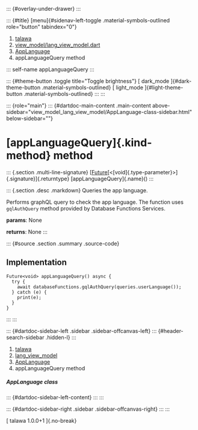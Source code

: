 ::: {#overlay-under-drawer}
:::

::: {#title}
[menu]{#sidenav-left-toggle .material-symbols-outlined role="button"
tabindex="0"}

1.  [talawa](../../index.html)
2.  [view_model/lang_view_model.dart](../../view_model_lang_view_model/)
3.  [AppLanguage](../../view_model_lang_view_model/AppLanguage-class.html)
4.  appLanguageQuery method

::: self-name
appLanguageQuery
:::

::: {#theme-button .toggle title="Toggle brightness"}
[ dark_mode ]{#dark-theme-button .material-symbols-outlined} [
light_mode ]{#light-theme-button .material-symbols-outlined}
:::
:::

::: {role="main"}
::: {#dartdoc-main-content .main-content above-sidebar="view_model_lang_view_model/AppLanguage-class-sidebar.html" below-sidebar=""}
<div>

# [appLanguageQuery]{.kind-method} method

</div>

::: {.section .multi-line-signature}
[[Future](https://api.flutter.dev/flutter/dart-core/Future-class.html)[\<[void]{.type-parameter}\>]{.signature}]{.returntype}
[appLanguageQuery]{.name}()
:::

::: {.section .desc .markdown}
Queries the app language.

Performs graphQL query to check the app language. The function uses
`gqlAuthQuery` method provided by Database Functions Services.

**params**: None

**returns**: None
:::

::: {#source .section .summary .source-code}
## Implementation

``` language-dart
Future<void> appLanguageQuery() async {
  try {
    await databaseFunctions.gqlAuthQuery(queries.userLanguage());
  } catch (e) {
    print(e);
  }
}
```
:::
:::

::: {#dartdoc-sidebar-left .sidebar .sidebar-offcanvas-left}
::: {#header-search-sidebar .hidden-l}
:::

1.  [talawa](../../index.html)
2.  [lang_view_model](../../view_model_lang_view_model/)
3.  [AppLanguage](../../view_model_lang_view_model/AppLanguage-class.html)
4.  appLanguageQuery method

##### AppLanguage class

::: {#dartdoc-sidebar-left-content}
:::
:::

::: {#dartdoc-sidebar-right .sidebar .sidebar-offcanvas-right}
:::
:::

[ talawa 1.0.0+1 ]{.no-break}
